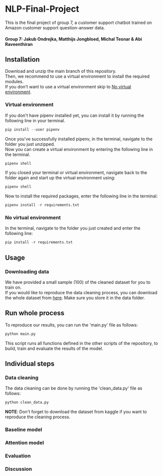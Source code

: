 # NLP-Final-Project

This is the final project of group 7, a customer support chatbot trained on Amazon customer support question-answer data.
#### Group 7: Jakub Ondrejka, Matthijs Jongbloed, Michal Tesnar & Abi Raveenthiran

## Installation 
Download and unzip the main branch of this repository.\
Then, we recommend to use a virtual environment to install the required modules.\
If you don't want to use a virtual environment skip to [No virtual environment](#no-virtual-environment).

### Virtual environment
If you don't have pipenv installed yet, you can install it by running the following line in your terminal.
```python
pip install --user pipenv
```
Once you've successfully installed pipenv,  in the terminal, navigate to the folder you just unzipped.\
Now you can create a virtual environment by entering the following line in the terminal.
```python
pipenv shell
```
If you closed your terminal or virtual environment, navigate back to the folder again and start up the virtual environment using:
```python
pipenv shell
```

Now to install the required packages, enter the following line in the terminal:
```python
pipenv install -r requirements.txt
```

### No virtual environment
In the terminal, navigate to the folder you just created and enter the following line:
```python
pip install -r requirements.txt
```

## Usage
### Downloading data
We have provided a small sample (100) of the cleaned dataset for you to train on.\
If you would like to reproduce the data cleaning process, you can download the whole dataset from [here](https://www.kaggle.com/datasets/praneshmukhopadhyay/amazon-questionanswer-dataset?select=single_qna.csv).
Make sure you store it in the data folder.
## Run whole process
To reproduce our results, you can run the 'main.py' file as follows:
```python
python main.py
```
This script runs all functions defined in the other scripts of the repository, to build, train and evaluate the results of the model.
## Individual steps
### Data cleaning
The data cleaning can be done by running the 'clean_data.py' file as follows:
```python
python clean_data.py
```
**NOTE**: Don't forget to download the dataset from kaggle if you want to reproduce the cleaning process.   
### Baseline model

### Attention model

### Evaluation

### Discussion

